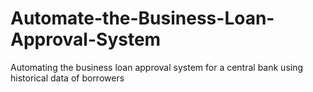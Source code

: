 # Automate-the-Business-Loan-Approval-System
Automating the business loan approval system for a central bank using historical data of borrowers
